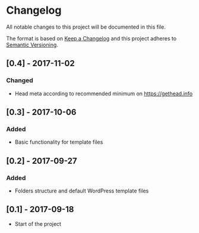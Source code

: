  # Changelog
All notable changes to this project will be documented in this file.

The format is based on [Keep a Changelog](http://keepachangelog.com/en/1.0.0/)
and this project adheres to [Semantic Versioning](http://semver.org/spec/v2.0.0.html).

## [0.4] - 2017-11-02
### Changed
- Head meta according to recommended minimum on https://gethead.info

## [0.3] - 2017-10-06
### Added
- Basic functionality for template files

## [0.2] - 2017-09-27
### Added
- Folders structure and default WordPress template files

## [0.1] - 2017-09-18
- Start of the project
